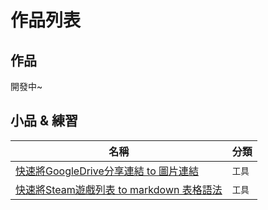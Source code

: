 # 作品列表

## 作品

開發中~

## 小品 & 練習

| 名稱 | 分類          | 
| -------- | --------------- | 
| [快速將GoogleDrive分享連結 to 圖片連結](./driveUrl.md)      | `工具`        |
| [快速將Steam遊戲列表 to markdown 表格語法](./gameListTranslater.md)        | `工具`       |




